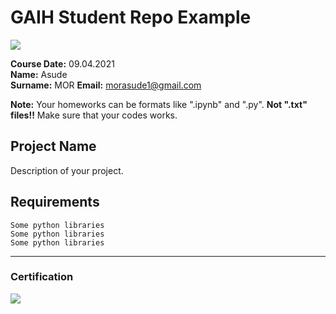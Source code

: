 # GAIH Student Repo Example
![](img/newlogo.png)

**Course Date:** 09.04.2021  
**Name:** Asude  
**Surname:** MOR
**Email:** morasude1@gmail.com  

**Note:** Your homeworks can be formats like ".ipynb" and ".py". **Not ".txt" files!!** Make sure that your codes works.  

## Project Name
Description of your project.

## Requirements
```
Some python libraries
Some python libraries
Some python libraries
```
---

### Certification
![](img/TopLearnerCertificate.png)

